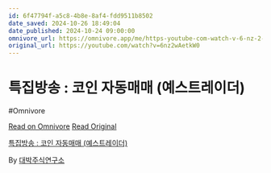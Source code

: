 ```yaml
---
id: 6f47794f-a5c8-4b8e-8af4-fdd9511b8502
date_saved: 2024-10-26 18:49:04
date_published: 2024-10-24 09:00:00
omnivore_url: https://omnivore.app/me/https-youtube-com-watch-v-6-nz-2-w-aetk-w-0-192c83ab877
original_url: https://youtube.com/watch?v=6nz2wAetkW0
---
```


# 특집방송 : 코인 자동매매 (예스트레이더)
#Omnivore
 
[Read on Omnivore](https://omnivore.app/me/https-youtube-com-watch-v-6-nz-2-w-aetk-w-0-192c83ab877)
[Read Original](https://youtube.com/watch?v=6nz2wAetkW0)
 
[특집방송 : 코인 자동매매 (예스트레이더)](https://youtube.com/watch?v=6nz2wAetkW0)

By [대박주식연구소](https://www.youtube.com/@%EB%8C%80%EB%B0%95%EC%A3%BC%EC%8B%9D%EC%97%B0%EA%B5%AC%EC%86%8C)